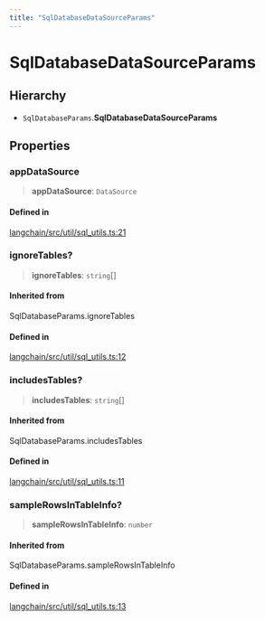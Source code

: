 ```yaml
---
title: "SqlDatabaseDataSourceParams"
---
```


# SqlDatabaseDataSourceParams

## Hierarchy

- `SqlDatabaseParams`.**SqlDatabaseDataSourceParams**

## Properties

### appDataSource

> **appDataSource**: `DataSource`

#### Defined in

[langchain/src/util/sql_utils.ts:21](https://github.com/hwchase17/langchainjs/blob/ddf2996/langchain/src/util/sql_utils.ts#L21)

### ignoreTables?

> **ignoreTables**: `string`[]

#### Inherited from

SqlDatabaseParams.ignoreTables

#### Defined in

[langchain/src/util/sql_utils.ts:12](https://github.com/hwchase17/langchainjs/blob/ddf2996/langchain/src/util/sql_utils.ts#L12)

### includesTables?

> **includesTables**: `string`[]

#### Inherited from

SqlDatabaseParams.includesTables

#### Defined in

[langchain/src/util/sql_utils.ts:11](https://github.com/hwchase17/langchainjs/blob/ddf2996/langchain/src/util/sql_utils.ts#L11)

### sampleRowsInTableInfo?

> **sampleRowsInTableInfo**: `number`

#### Inherited from

SqlDatabaseParams.sampleRowsInTableInfo

#### Defined in

[langchain/src/util/sql_utils.ts:13](https://github.com/hwchase17/langchainjs/blob/ddf2996/langchain/src/util/sql_utils.ts#L13)
